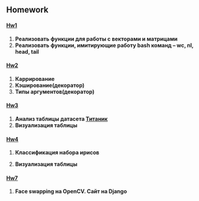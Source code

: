 ## Homework 
#### [Hw1](https://github.com/EmirVildanov/BasicProgramming4/tree/master/homework/hw1)
1. **Реализовать функции для работы с векторами и матрицами**
2. **Реализовать функции, имитирующие работу bash команд – 
wc, nl, head, tail**
#### [Hw2](https://github.com/EmirVildanov/BasicProgramming4/tree/master/homework/hw2)
1. **Каррирование**
2. **Кэширование(декоратор)**
3. **Типы аргументов(декоратор)**
#### [Hw3](https://datalore.jetbrains.com/notebook/c2yWWq4Y9oZHF1cKpupagE/cXaGcOnue30GXq0ztTta71/)
1. **Анализ таблицы датасета [Титаник](https://www.kaggle.com/c/titanic/overview)**
2. **Визуализация таблицы**  
#### [Hw4](https://datalore.jetbrains.com/notebook/c2yWWq4Y9oZHF1cKpupagE/dD8uIA4foKipcf6IKbzekK/)
1. **Классификация набора ирисов**

2. **Визуализация таблицы**
#### [Hw7](https://github.com/EmirVildanov/BasicProgramming4/tree/master/homework/hw7)
1. **Face swapping на OpenCV. Сайт на Django**